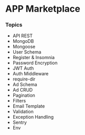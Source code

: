 # APP Marketplace

### Topics
* API REST
* MongoDB
* Mongoose
* User Schema
* Register & Insomnia
* Password Encryption
* JWT Auth
* Auth Middleware
* require-dir
* Ad Schema
* Ad CRUD
* Pagination
* Filters
* Email Template
* Validation
* Exception Handling
* Sentry
* Env

